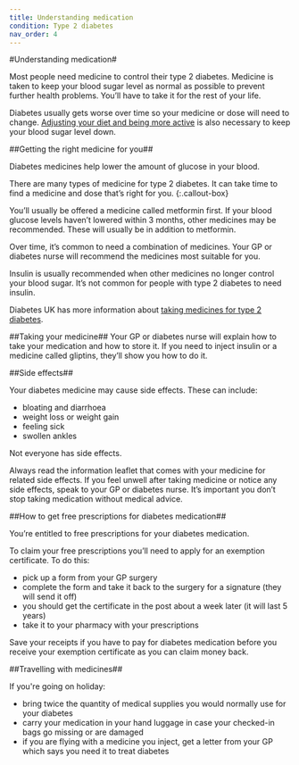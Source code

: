 ```yaml
---
title: Understanding medication
condition: Type 2 diabetes
nav_order: 4
---
```


#Understanding medication#

Most people need medicine to control their type 2 diabetes. Medicine is taken to keep your blood sugar level as normal as possible to prevent further health problems. You’ll have to take it for the rest of your life.

Diabetes usually gets worse over time so your medicine or dose will need to change.  [Adjusting your diet and being more active](/type-2-diabetes/food-and-keeping-active) is also necessary to keep your blood sugar level down.

##Getting the right medicine for you##

Diabetes medicines help lower the amount of glucose in your blood.

There are many types of medicine for type 2 diabetes. It can take time to find a medicine and dose that’s right for you.
{:.callout-box}

You’ll usually be offered a medicine called metformin first. If your blood glucose levels haven’t lowered within 3 months, other medicines may be recommended. These will usually be in addition to metformin.

Over time, it’s common to need a combination of medicines.  Your GP or diabetes nurse will recommend the medicines most suitable for you.

Insulin is usually recommended when other medicines no longer control your blood sugar. It’s not common for people with type 2 diabetes to need insulin.

Diabetes UK has more information about [taking medicines for type 2 diabetes](https://www.diabetes.org.uk/Guide-to-diabetes/What-is-diabetes/Diabetes-treatments/).

##Taking your medicine##
Your GP or diabetes nurse will explain how to take your medication and how to store it.  If you need to inject insulin or a medicine called gliptins, they’ll show you how to do it.

##Side effects##

Your diabetes medicine may cause side effects.  These can include:

- bloating and diarrhoea
- weight loss or weight gain
- feeling sick
- swollen ankles

Not everyone has side effects.

Always read the information leaflet that comes with your medicine for related side effects.  If you feel unwell after taking medicine or notice any side effects, speak to your GP or diabetes nurse.  It’s important you don’t stop taking medication without medical advice.

##How to get free prescriptions for diabetes medication##

You’re entitled to free prescriptions for your diabetes medication.

To claim your free prescriptions you’ll need to apply for an exemption certificate. To do this:

- pick up a form from your GP surgery
- complete the form and take it back to the surgery for a signature (they will send it off)
- you should get the certificate in the post about a week later (it will last 5 years)
- take it to your pharmacy with your prescriptions

Save your receipts if you have to pay for diabetes medication before you receive your exemption certificate as you can claim money back.

##Travelling with medicines##

If you're going on holiday:

- bring twice the quantity of medical supplies you would normally use for your diabetes
- carry your medication in your hand luggage in case your checked-in bags go missing or are damaged
- if you are flying with a medicine you inject, get a letter from your GP which says you need it to treat diabetes
